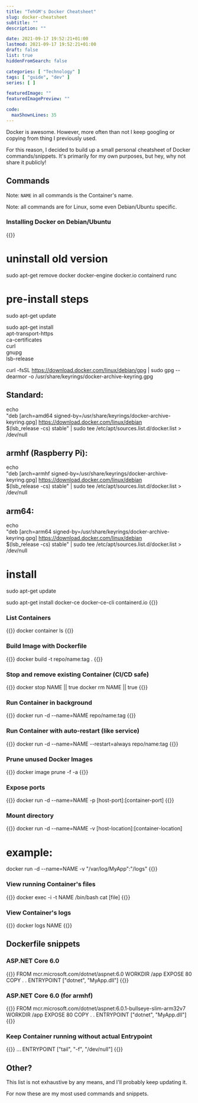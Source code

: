 ```yaml
---
title: "TehGM's Docker Cheatsheet"
slug: docker-cheatsheet
subtitle: ""
description: ""

date: 2021-09-17 19:52:21+01:00
lastmod: 2021-09-17 19:52:21+01:00
draft: false
list: true
hiddenFromSearch: false

categories: [ "Technology" ]
tags: [ "guide", "dev" ]
series: [ ]

featuredImage: ""
featuredImagePreview: ""

code:
  maxShownLines: 35
---
```


Docker is awesome. However, more often than not I keep googling or copying from thing I previously used.

For this reason, I decided to build up a small personal cheatsheet of Docker commands/snippets. It's primarily for my own purposes, but hey, why not share it publicly!

<!--more-->

## Commands
Note: `NAME` in all commands is the Container's name.

Note: all commands are for Linux, some even Debian/Ubuntu specific.

### Installing Docker on Debian/Ubuntu
{{<highlight bash>}}
# uninstall old version
sudo apt-get remove docker docker-engine docker.io containerd runc

# pre-install steps
sudo apt-get update

sudo apt-get install \
    apt-transport-https \
    ca-certificates \
    curl \
    gnupg \
    lsb-release

curl -fsSL https://download.docker.com/linux/debian/gpg | sudo gpg --dearmor -o /usr/share/keyrings/docker-archive-keyring.gpg

## Standard:
echo \
  "deb [arch=amd64 signed-by=/usr/share/keyrings/docker-archive-keyring.gpg] https://download.docker.com/linux/debian \
  $(lsb_release -cs) stable" | sudo tee /etc/apt/sources.list.d/docker.list > /dev/null

## armhf (Raspberry Pi):
echo \
  "deb [arch=armhf signed-by=/usr/share/keyrings/docker-archive-keyring.gpg] https://download.docker.com/linux/debian \
  $(lsb_release -cs) stable" | sudo tee /etc/apt/sources.list.d/docker.list > /dev/null

## arm64:
echo \
  "deb [arch=arm64 signed-by=/usr/share/keyrings/docker-archive-keyring.gpg] https://download.docker.com/linux/debian \
  $(lsb_release -cs) stable" | sudo tee /etc/apt/sources.list.d/docker.list > /dev/null

# install
sudo apt-get update

sudo apt-get install docker-ce docker-ce-cli containerd.io
{{</highlight>}}

### List Containers
{{<highlight bash>}}
docker container ls
{{</highlight>}}

### Build Image with Dockerfile
{{<highlight bash>}}
docker build -t repo/name:tag .
{{</highlight>}}

### Stop and remove existing Container (CI/CD safe)
{{<highlight bash>}}
docker stop NAME || true
docker rm NAME || true
{{</highlight>}}

### Run Container in background
{{<highlight bash>}}
docker run -d --name=NAME repo/name:tag
{{</highlight>}}

### Run Container with auto-restart (like service)
{{<highlight bash>}}
docker run -d --name=NAME --restart=always repo/name:tag
{{</highlight>}}

### Prune unused Docker Images
{{<highlight bash>}}
docker image prune -f -a
{{</highlight>}}

### Expose ports
{{<highlight bash>}}
docker run -d --name=NAME -p [host-port]:[container-port]
{{</highlight>}}

### Mount directory
{{<highlight bash>}}
docker run -d --name=NAME -v [host-location]:[container-location]
# example:
docker run -d --name=NAME -v "/var/log/MyApp":"/logs"
{{</highlight>}}

### View running Container's files
{{<highlight bash>}}
docker exec -i -t NAME /bin/bash
cat [file]
{{</highlight>}}

### View Container's logs
{{<highlight bash>}}
docker logs NAME
{{</highlight>}}


## Dockerfile snippets
### ASP.NET Core 6.0
{{<highlight dockerfile>}}
FROM mcr.microsoft.com/dotnet/aspnet:6.0
WORKDIR /app
EXPOSE 80
COPY . .
ENTRYPOINT ["dotnet", "MyApp.dll"]
{{</highlight>}}

### ASP.NET Core 6.0 (for armhf)
{{<highlight dockerfile>}}
FROM mcr.microsoft.com/dotnet/aspnet:6.0.1-bullseye-slim-arm32v7
WORKDIR /app
EXPOSE 80
COPY . .
ENTRYPOINT ["dotnet", "MyApp.dll"]
{{</highlight>}}

### Keep Container running without actual Entrypoint
{{<highlight dockerfile>}}
...
ENTRYPOINT ["tail", "-f", "/dev/null"]
{{</highlight>}}

## Other?
This list is not exhaustive by any means, and I'll probably keep updating it.

For now these are my most used commands and snippets.